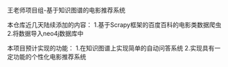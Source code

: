 王老师项目组-基于知识图谱的电影推荐系统

本仓库近几天陆续添加的内容：
1.基于Scrapy框架的百度百科的电影类数据爬虫
2.将数据导入neo4j数据库中

本项目预计实现的功能：
1.在知识图谱上实现简单的自动问答系统
2.实现具有一定功能的个性化电影推荐系统

